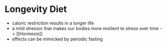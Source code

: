 # Longevity Diet
- caloric restriction results in a longer life
- a mild stressor that makes our bodies more resilient to stress over time -> [[Hormesis]]
- effects can be mimicked by periodic fasting